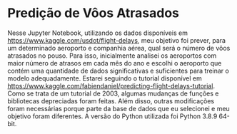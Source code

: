 # Predição de Vôos Atrasados

Nesse Jupyter Notebook, utilizando os dados disponíveis em https://www.kaggle.com/usdot/flight-delays, meu objetivo foi prever, para um determinado aeroporto e companhia aérea, qual será o número de vôos atrasados no pouso. Para isso, inicialmente analisei os aeroportos com maior número de atrasos em cada mês do ano e escolhi o aeroporto que contém uma quantidade de dados significativas e suficientes para treinar o modelo adequadamente. Estarei seguindo o tutorial disponível em https://www.kaggle.com/fabiendaniel/predicting-flight-delays-tutorial. Como se trata de um tutorial de 2003, algumas mudanças de funções e bibliotecas depreciadas foram feitas. Além disso, outras modificações foram necessárias porque parte da base de dados que eu selecionei e meu objetivo foram diferentes. A versão do Python utilizada foi Python 3.8.9 64-bit.